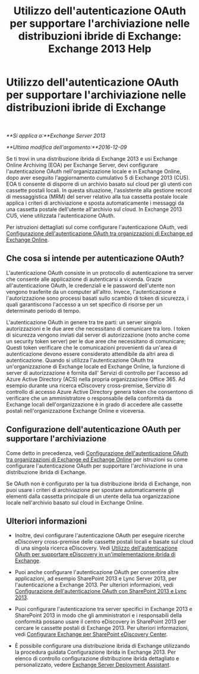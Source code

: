 ﻿---
title: "Utilizzo dell'autenticazione OAuth per supportare l'archiviazione nelle distribuzioni ibride di Exchange: Exchange 2013 Help"
TOCTitle: Utilizzo dell'autenticazione OAuth per supportare l'archiviazione nelle distribuzioni ibride di Exchange
ms:assetid: deb882b1-1ae2-40f3-a71c-423fafe3d66a
ms:mtpsurl: https://technet.microsoft.com/it-it/library/Dn689104(v=EXCHG.150)
ms:contentKeyID: 62247345
ms.date: 05/22/2018
mtps_version: v=EXCHG.150
ms.translationtype: MT
---

# Utilizzo dell'autenticazione OAuth per supportare l'archiviazione nelle distribuzioni ibride di Exchange

 

_**Si applica a:**Exchange Server 2013_

_**Ultima modifica dell'argomento:**2016-12-09_

Se ti trovi in una distribuzione ibrida di Exchange 2013 e usi Exchange Online Archiving (EOA) per Exchange Server, devi configurare l'autenticazione OAuth nell'organizzazione locale e in Exchange Online, dopo aver eseguito l'aggiornamento cumulativo 5 di Exchange 2013 (CU5). EOA ti consente di disporre di un archivio basato sul cloud per gli utenti con cassette postali locali. In questa situazione, l'assistente alla gestione record di messaggistica (MRM) del server relativo alla tua cassetta postale locale applica i criteri di archiviazione e sposta automaticamente i messaggi da una cassetta postale dell'utente all'archivio sul cloud. In Exchange 2013 CU5, viene utilizzata l'autenticazione OAuth.

Per istruzioni dettagliati sul come configurare l'autenticazione OAuth, vedi [Configurazione dell'autenticazione OAuth tra organizzazioni di Exchange ed Exchange Online](configure-oauth-authentication-between-exchange-and-exchange-online-organizations-exchange-2013-help.md).

## Che cosa si intende per autenticazione OAuth?

L'autenticazione OAuth consiste in un protocollo di autenticazione tra server che consente alle applicazione di autenticarsi a vicenda. Grazie all'autenticazione OAuth, le credenziali e le password dell'utente non vengono trasferite da un computer all'altro. Invece, l'autenticazione e l'autorizzazione sono processi basati sullo scambio di token di sicurezza, i quali garantiscono l'accesso a un set specifico di risorse per un determinato periodo di tempo.

L'autenticazione OAuth in genere tra tre parti: un server singolo autorizzazioni e le due aree che necessitano di comunicare tra loro. I token di sicurezza vengono inviati dal server di autorizzazione (noto anche come un security token server) per le due aree che necessitano di comunicare; Questi token verificare che le comunicazioni provenienti da un'area di autenticazione devono essere considerato attendibile da altri area di autenticazione. Quando si utilizza l'autenticazione OAuth tra un'organizzazione di Exchange locale ed Exchange Online, la funzione di server di autorizzazione è fornita dall' Servizi di controllo per l'accesso ad Azure Active Directory (ACS) nella propria organizzazione Office 365. Ad esempio durante una ricerca eDiscovery cross-premise, Servizio di controllo di accesso Azure Active Directory genera token che consentono di verificare che un amministratore o responsabile della conformità da Exchange locali dell'organizzazione è in grado di accedere alle cassette postali nell'organizzazione Exchange Online e viceversa.

## Configurazione dell'autenticazione OAuth per supportare l'archiviazione

Come detto in precedenza, vedi [Configurazione dell'autenticazione OAuth tra organizzazioni di Exchange ed Exchange Online](configure-oauth-authentication-between-exchange-and-exchange-online-organizations-exchange-2013-help.md) per istruzioni su come configurare l'autenticazione OAuth per supportare l'archiviazione in una distribuzione ibrida di Exchange.

Se OAuth non è configurato per la tua distribuzione ibrida di Exchange, non puoi usare i criteri di archiviazione per spostare automaticamente gli elementi dalla cassetta principale di un utente della tua organizzazione locale nell'archivio basato sul cloud in Exchange Online.

## Ulteriori informazioni

  - Inoltre, devi configurare l'autenticazione OAuth per eseguire ricerche eDiscovery cross-premise delle cassette postali locali e basate sul cloud di una singola ricerca eDiscovery. Vedi [Utilizzo dell'autenticazione OAuth per supportare eDiscovery in un'implementazione ibrida di Exchange](using-oauth-authentication-to-support-ediscovery-in-an-exchange-hybrid-deployment-exchange-2013-help.md).

  - Puoi anche configurare l'autenticazione OAuth per consentire altre applicazioni, ad esempio SharePoint 2013 e Lync Server 2013, per l'autenticazione a Exchange 2013. Per ulteriori informazioni, vedi [Configurazione dell'autenticazione OAuth con SharePoint 2013 e Lync 2013](configure-oauth-authentication-with-sharepoint-2013-and-lync-2013-exchange-2013-help.md).

  - Puoi configurare l'autenticazione tra server specifici in Exchange 2013 e SharePoint 2013 in modo che gli amministratori e i responsabili della conformità possano usare il centro eDiscovery in SharePoint 2013 per cercare le cassette postali di Exchange 2013. Per ulteriori informazioni, vedi [Configurare Exchange per SharePoint eDiscovery Center](configure-exchange-for-sharepoint-ediscovery-center-exchange-2013-help.md).

  - È possibile configurare una distribuzione ibrida di Exchange utilizzando la procedura guidata Configurazione ibrida in Exchange 2013. Per elenco di controllo configurazione distribuzione ibrida dettagliato e personalizzato, vedere [Exchange Server Deployment Assistant](https://go.microsoft.com/fwlink/p/?linkid=277105).

